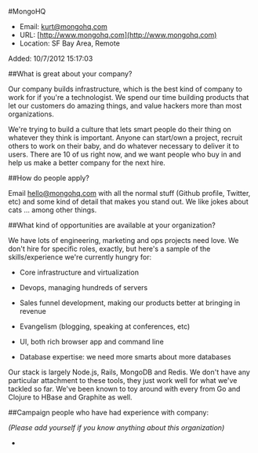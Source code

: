 
#MongoHQ

* Email: [kurt@mongohq.com](mailto:kurt@mongohq.com)
* URL: [http://www.mongohq.com](http://www.mongohq.com)
* Location: SF Bay Area, Remote

Added: 10/7/2012 15:17:03

##What is great about your company?

Our company builds infrastructure, which is the best kind of company to work for if you're a technologist. We spend our time building products that let our customers do amazing things, and value hackers more than most organizations.



We're trying to build a culture that lets smart people do their thing on whatever they think is important. Anyone can start/own a project, recruit others to work on their baby, and do whatever necessary to deliver it to users. There are 10 of us right now, and we want people who buy in and help us make a better company for the next hire.

##How do people apply?

Email hello@mongohq.com with all the normal stuff (Github profile, Twitter, etc) and some kind of detail that makes you stand out. We like jokes about cats ... among other things.

##What kind of opportunities are available at your organization?

We have lots of engineering, marketing and ops projects need love. We don't hire for specific roles, exactly, but here's a sample of the skills/experience we're currently hungry for:



* Core infrastructure and virtualization

* Devops, managing hundreds of servers

* Sales funnel development, making our products better at bringing in revenue

* Evangelism (blogging, speaking at conferences, etc)

* UI, both rich browser app and command line

* Database expertise: we need more smarts about more databases



Our stack is largely Node.js, Rails, MongoDB and Redis. We don't have any particular attachment to these tools, they just work well for what we've tackled so far. We've been known to toy around with every from Go and Clojure to HBase and Graphite as well.

##Campaign people who have had experience with company:

*(Please add yourself if you know anything about this organization)*

* 


    